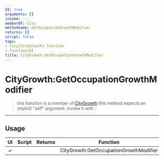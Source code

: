 ```yaml
---
UI: true
arguments: []
invoke: ':'
memberOf: City
methodname: GetOccupationGrowthModifier
returns: []
script: false
tags:
- City/CityGrowth/_function
- function/UI
title: CityGrowth.GetOccupationGrowthModifier
---
```

# CityGrowth:GetOccupationGrowthModifier
> this function is a member of [CityGrowth](civ-6/lua/CityGrowth.md)
> this method expects an implicit "self" argument. invoke it with `:`
-----
## Usage
|  UI | Script | Returns | Function | Arguments |
|:---:|:------:|-------:|:--------:|:---------|
|✓| ||CityGrowth:GetOccupationGrowthModifier||
